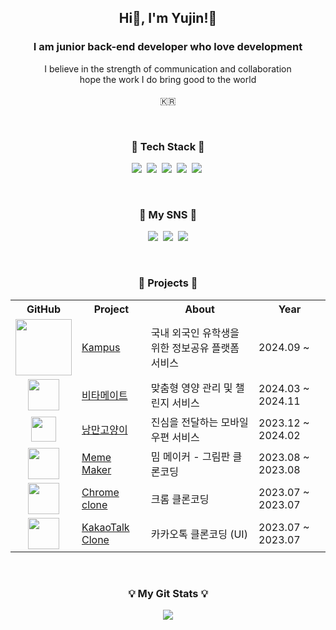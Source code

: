 <h2 align="center"> Hi👋, I'm Yujin!🤗</h2>
<h3 align="center">I am junior back-end developer who love development</h3>
<p align="center">
  I believe in the strength of communication and collaboration<br/>
  hope the work I do bring good to the world<br/><br/>
  🇰🇷
</p>

<br>

<h3 align="center">🍳 Tech Stack 🍳</h3>
<p align="center">
  <img src="https://img.shields.io/badge/Java-007396?style=flat&logo=Java&logoColor=white"/></a>&nbsp
  <img src="https://img.shields.io/badge/SpringBoot-6DB33F?style=flat&logo=Spring&logoColor=white"/></a>&nbsp
  <img src="https://img.shields.io/badge/JPA-Hibernate-blue?style=flat&logo=Hibernate&logoColor=white"/>&nbsp
  <img src="https://img.shields.io/badge/MySql-E6B91E?style=flat&logo=MySql&logoColor=white"/></a>&nbsp
  <img src="https://img.shields.io/badge/Amazon%20AWS-232F3E?style=flat&logo=Amazon%20AWS&logoColor=white"/>&nbsp
</p>

<br>

<h3 align="center"> 🌈 My SNS 🌈 </h3>
<p align="center">
  <a href="https://u-genuine.tistory.com/"><img src="https://img.shields.io/badge/Blog-EF544F?style=flat&logo=Blogger&logoColor=white"&link=https://u-genuine.tistory.com"/></a>&nbsp
  <a href="https://www.instagram.com/uzxnnnn/"><img src="https://img.shields.io/badge/Instagram-E4405F?style=flat&logo=Instagram&logoColor=white&link=https://www.instagram.com/uzxnnnn/"/></a>&nbsp
  <a href="mailto:u_genuine@naver.com"><img src="https://img.shields.io/badge/Email-03C75A?style=flat&logo=Naver&logoColor=white&link=u_genuine@naver.com"/></a>
</p>

<br>

<h3 align="center"> 🚀 Projects 🚀 </h3>
<div align="center">
  <table>
    <tr>
      <th>GitHub</th>
      <th>Project</th>
      <th>About</th>
      <th>Year</th>
    </tr>
    <tr>
      <td align="center"><a href="/"><img src="https://github.com/user-attachments/assets/33f6c501-d500-4c99-89aa-933897286408" width="90"/></a></td>
      <td><a href="https://github.com/IT-Cotato/10th-Kampus-BE">Kampus</a></td>
      <td>
        국내 외국인 유학생을 위한 정보공유 플랫폼 서비스
      </td>
      <td>2024.09 ~ </td>
    </tr>
    <tr>
      <td align="center"><a href="https://github.com/Vita-Mate/BE"><img src="https://github.com/user-attachments/assets/f9ebfff0-8a47-462c-86cd-8bcc5a423a78" width="50"/></a></td>
      <td><a href="https://github.com/IRECIPE/IRecipe-Server">비타메이트</a></td>
      <td>
        맞춤형 영양 관리 및 챌린지 서비스
      </td>
      <td>2024.03 ~ 2024.11</td>
    </tr>
    <tr>
      <td align="center"><a href="https://github.com/a-romantic-cat/Back-end"><img src="https://github.com/user-attachments/assets/c0c3d8e5-6d1f-44a4-a7ff-a9e332d1b780" width="40"/></a></td>
      <td><a href="https://github.com/a-romantic-cat/Back-end">낭만고양이</a></td>
      <td>
        진심을 전달하는 모바일 우편 서비스
      </td>
      <td>2023.12 ~ 2024.02</td>
    </tr>
    <tr>
      <td align="center"><a href="https://github.com/u-genuine/meme-maker"><img src="https://github.com/user-attachments/assets/2946a8b5-ae56-4dd5-bc5f-79d985edf86d" width="50"/></a></td>
      <td><a href="https://u-genuine.github.io/meme-maker/">Meme Maker</a></td>
      <td>
        밈 메이커 - 그림판 클론코딩
      </td>
      <td>2023.08 ~ 2023.08</td>
    </tr>
    <tr>
      <td align="center"><a href="https://github.com/u-genuine/chrome-clone"><img src="https://github.com/user-attachments/assets/9c56159d-4376-47cf-8a93-4ab6ae52f79b" width="50"/></a></td>
      <td><a href="https://u-genuine.github.io/chrome-clone/">Chrome clone</a></td>
      <td>
        크롬 클론코딩
      </td>
      <td>2023.07 ~ 2023.07</td>
    </tr>
    <tr>
      <td align="center"><a href="https://github.com/u-genuine/kokoa-clone-2023"><img src="https://github.com/user-attachments/assets/b9f55919-6aff-4f96-b6e8-f8e64d55f246" width="50"/></a></td>
      <td><a href="https://u-genuine.github.io/kokoa-clone-2023/">KakaoTalk Clone</a></td>
      <td>
        카카오톡 클론코딩 (UI)
      </td>
      <td>2023.07 ~ 2023.07</td>
    </tr>
  </table>
</div>

<br>


<h3 align="center">💡 My Git Stats 💡</h3>
<p align="center">
  <a href="https://github.com/u-genuine">
    <img align="center" src="https://github-readme-stats.vercel.app/api?username=u-genuine&show_icons=true&theme=nord" />
  </a>
</p>

<br>
<br>

<!--
**u-genuine/u-genuine** is a ✨ _special_ ✨ repository because its `README.md` (this file) appears on your GitHub profile.

Here are some ideas to get you started:

- 🔭 I’m currently working on ...
- 🌱 I’m currently learning ...
- 👯 I’m looking to collaborate on ...
- 🤔 I’m looking for help with ...
- 💬 Ask me about ...
- 📫 How to reach me: ...
- 😄 Pronouns: ...
- ⚡ Fun fact: ...
-->
